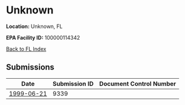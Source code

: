 # Unknown

**Location:** Unknown, FL

**EPA Facility ID:** 100000114342

[Back to FL Index](../../index.md)

## Submissions

| Date | Submission ID | Document Control Number |
|------|--------------|-------------------------|
| [1999-06-21](submissions/9339.md) | 9339 |  |
